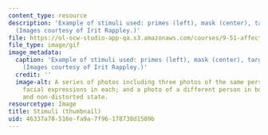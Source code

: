 ```yaml
---
content_type: resource
description: 'Example of stimuli used: primes (left), mask (center), target (right).
  (Images courtesy of Irit Rappley.)'
file: https://ol-ocw-studio-app-qa.s3.amazonaws.com/courses/9-51-affective-priming-at-short-and-extremely-short-exposures-spring-2003/46337a78516efa9a7f96178738d1509b_9-51s03-th.gif
file_type: image/gif
image_metadata:
  caption: 'Example of stimuli used: primes (left), mask (center), target (right).
    (Images courtesy of Irit Rappley.)'
  credit: ''
  image-alt: A series of photos including three photos of the same person with different
    facial expressions in each; and a photo of a different person in both a distorted
    and non-distorted state.
resourcetype: Image
title: Stimuli (thumbnail)
uid: 46337a78-516e-fa9a-7f96-178738d1509b
---
```

